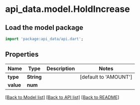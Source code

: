# api_data.model.HoldIncrease

## Load the model package
```dart
import 'package:api_data/api.dart';
```

## Properties
Name | Type | Description | Notes
------------ | ------------- | ------------- | -------------
**type** | **String** |  | [default to 'AMOUNT']
**value** | **num** |  | 

[[Back to Model list]](../README.md#documentation-for-models) [[Back to API list]](../README.md#documentation-for-api-endpoints) [[Back to README]](../README.md)


